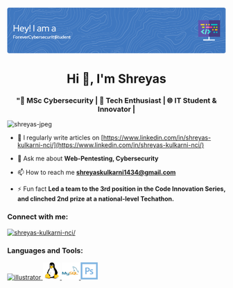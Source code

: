 ![Header](./github-header-image.png)


<h1 align="center">Hi 👋, I'm Shreyas</h1>
<h3 align="center">"🔐 MSc Cybersecurity | 🚀 Tech Enthusiast | 🌐 IT Student & Innovator |</h3>

<p align="left"> <img src="https://komarev.com/ghpvc/?username=shreyas-jpeg&label=Profile%20views&color=0e75b6&style=flat" alt="shreyas-jpeg" /> </p>

- 📝 I regularly write articles on [https://www.linkedin.com/in/shreyas-kulkarni-nci/](https://www.linkedin.com/in/shreyas-kulkarni-nci/)

- 💬 Ask me about **Web-Pentesting, Cybersecurity**

- 📫 How to reach me **shreyaskulkarni1434@gmail.com**

- ⚡ Fun fact **Led a team to the 3rd position in the Code Innovation Series, and clinched 2nd prize at a national-level Techathon.**

<h3 align="left">Connect with me:</h3>
<p align="left">
<a href="https://linkedin.com/in/shreyas-kulkarni-nci/" target="blank"><img align="center" src="https://raw.githubusercontent.com/rahuldkjain/github-profile-readme-generator/master/src/images/icons/Social/linked-in-alt.svg" alt="shreyas-kulkarni-nci/" height="30" width="40" /></a>
</p>

<h3 align="left">Languages and Tools:</h3>
<p align="left"> <a href="https://www.adobe.com/in/products/illustrator.html" target="_blank" rel="noreferrer"> <img src="https://www.vectorlogo.zone/logos/adobe_illustrator/adobe_illustrator-icon.svg" alt="illustrator" width="40" height="40"/> </a> <a href="https://www.linux.org/" target="_blank" rel="noreferrer"> <img src="https://raw.githubusercontent.com/devicons/devicon/master/icons/linux/linux-original.svg" alt="linux" width="40" height="40"/> </a> <a href="https://www.mysql.com/" target="_blank" rel="noreferrer"> <img src="https://raw.githubusercontent.com/devicons/devicon/master/icons/mysql/mysql-original-wordmark.svg" alt="mysql" width="40" height="40"/> </a> <a href="https://www.photoshop.com/en" target="_blank" rel="noreferrer"> <img src="https://raw.githubusercontent.com/devicons/devicon/master/icons/photoshop/photoshop-line.svg" alt="photoshop" width="40" height="40"/> </a> </p>
